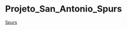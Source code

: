 # Projeto_San_Antonio_Spurs

<a href="https://biell-lopes.github.io/Projeto_San_Antonio_Spurs/index.html">Spurs</a>
